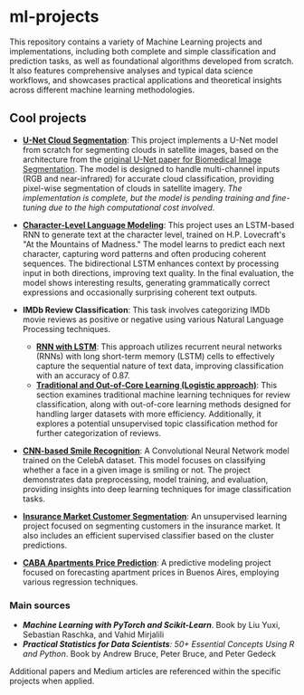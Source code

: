 # ml-projects

This repository contains a variety of Machine Learning projects and implementations, including both complete and simple classification and prediction tasks, as well as foundational algorithms developed from scratch. It also features comprehensive analyses and typical data science workflows, and showcases practical applications and theoretical insights across different machine learning methodologies.

## Cool projects


- [**U-Net Cloud Segmentation**](/deep-learning/satellite-images-cloud-segmentation): This project implements a U-Net model from scratch for segmenting clouds in satellite images, based on the architecture from the [original U-Net paper for Biomedical Image Segmentation](https://arxiv.org/pdf/1505.04597). The model is designed to handle multi-channel inputs (RGB and near-infrared) for accurate cloud classification, providing pixel-wise segmentation of clouds in satellite imagery. _The implementation is complete, but the model is pending training and fine-tuning due to the high computational cost involved_.


- [**Character-Level Language Modeling**](/deep-learning/character-level-language-modelling/character-prediction-with-book.ipynb): This project uses an LSTM-based RNN to generate text at the character level, trained on H.P. Lovecraft's "At the Mountains of Madness." The model learns to predict each next character, capturing word patterns and often producing coherent sequences. The bidirectional LSTM enhances context by processing input in both directions, improving text quality. In the final evaluation, the model shows interesting results, generating grammatically correct expressions and occasionally surprising coherent text outputs.


- **IMDb Review Classification**: This task involves categorizing IMDb movie reviews as positive or negative using various Natural Language Processing techniques.
  - [**RNN with LSTM**](deep-learning/imdb_analysis_RNN.ipynb): This approach utilizes recurrent neural networks (RNNs) with long short-term memory (LSTM) cells to effectively capture the sequential nature of text data, improving classification with an accuracy of 0.87.
  - [**Traditional and Out-of-Core Learning (Logistic approach)**](supervised-learning/imdb-review-classification/imdb.ipynb): This section examines traditional machine learning techniques for review classification, along with out-of-core learning methods designed for handling larger datasets with more efficiency. Additionally, it explores a potential unsupervised topic classification method for further categorization of reviews.


- [**CNN-based Smile Recognition**](/deep-learning/CelebA-attributes-classification/CelebA-attributes-classification.ipynb): A Convolutional Neural Network model trained on the CelebA dataset. This model focuses on classifying whether a face in a given image is smiling or not. The project demonstrates data preprocessing, model training, and evaluation, providing insights into deep learning techniques for image classification tasks.


- [**Insurance Market Customer Segmentation**](unsupervised-learning/insurance-market-segmentation/insurance-market-segmentation.ipynb): An unsupervised learning project focused on segmenting customers in the insurance market. It also includes an efficient supervised classifier based on the cluster predictions.


- [**CABA Apartments Price Prediction**](supervised-learning/caba-apartment-price-prediction/caba-apartments.ipynb): A predictive modeling project focused on forecasting apartment prices in Buenos Aires, employing various regression techniques.

### Main sources

- _**Machine Learning with PyTorch and Scikit-Learn**_. Book by Liu Yuxi, Sebastian Raschka, and Vahid Mirjalili
- _**Practical Statistics for Data Scientists**: 50+ Essential Concepts Using R and Python_. Book by Andrew Bruce, Peter Bruce, and Peter Gedeck

Additional papers and Medium articles are referenced within the specific projects when applied.